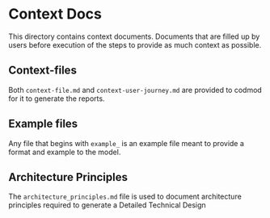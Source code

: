# Context Docs

This directory contains context documents. Documents that are filled up by users before execution of the steps to provide as much context as possible.

## Context-files

Both `context-file.md` and `context-user-journey.md` are provided to codmod for it to generate the reports.

## Example files

Any file that begins with `example_` is an example file meant to provide a format and example to the model.

## Architecture Principles

The `architecture_principles.md` file is used to document architecture principles required to generate a Detailed Technical Design

